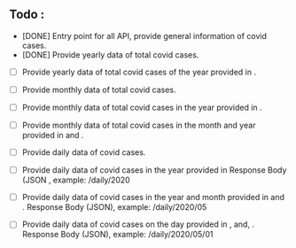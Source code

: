 


## Todo :

- [DONE] Entry point for all API, provide general information of covid cases.
- [DONE] Provide yearly data of total covid cases.
- [ ] Provide yearly data of total covid cases of the year provided in <year>.
- [ ] Provide monthly data of total covid cases.
- [ ] Provide monthly data of total covid cases in the year provided in <year>.
- [ ] Provide monthly data of total covid cases in the month and year provided in <year> and <month>.
- [ ] Provide daily data of covid cases.
- [ ] Provide daily data of covid cases in the year provided in <year> Response Body (JSON , example: /daily/2020

- [ ] Provide daily data of covid cases in the year and month provided in <year> and <month>. Response Body (JSON), example: /daily/2020/05

- [ ] Provide daily data of covid cases on the day provided in <year>, <month> and, <date>. Response Body (JSON), example: /daily/2020/05/01

